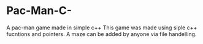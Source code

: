 # Pac-Man-C-
A pac-man game made in simple c++
This game was made using siple c++ fucntions and pointers.
A maze can be added by anyone via file handelling. 
